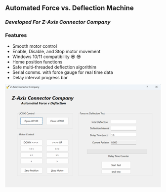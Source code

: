 ## Automated Force vs. Deflection Machine 
### _Developed For Z-Axis Connector Company_

### Features
* Smooth motor control
* Enable, Disable, and Stop motor movement
* Windows 10/11 compatibility :sunglasses: :sunglasses:
* Home position functions
* Safe multi-threaded deflection algorithim
* Serial comms. with force gauge for real time data
* Delay interval progress bar


![alt text](https://github.com/jglatts/ForceGaugeMachine/blob/master/scr-shot.png)